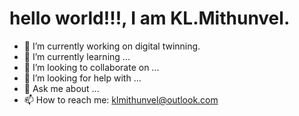 <h1>hello world!!!, I am KL.Mithunvel.</h1>

- 🔭 I’m currently working on digital twinning.
- 🌱 I’m currently learning ...
- 👯 I’m looking to collaborate on ...
- 🤔 I’m looking for help with ...
- 💬 Ask me about ...
- 📫 How to reach me: klmithunvel@outlook.com

